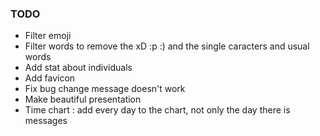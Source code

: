 ### TODO
* Filter emoji
* Filter words to remove the xD :p :) and the single caracters and usual words
* Add stat about individuals
* Add favicon
* Fix bug change message doesn't work
* Make beautiful presentation
* Time chart : add every day to the chart, not only the day there is messages